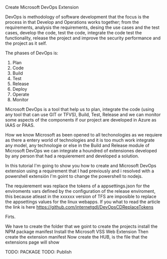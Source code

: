 Create Microsoft DevOps Extension

DevOps is methodology of software development that the focus is the process in that Develop and Operations works together; from the requirements, analysis the requirements, desing the use cases and the test cases, develop the code, test the code, integrate the code test the functionality, release the project and improve the security performance and the project as it self.

The phases of DevOps is:
1. Plan
2. Code 
3. Build
4. Test
5. Release
6. Deploy
7. Operate
8. Monitor

Microsoft DevOps is a tool that help us to plan, integrate the code (using any tool that can use GIT or TFVS), Build, Test, Release and we can monitor some aspects of the components if our project are developed in Azure as IAAS or PAAS.

How we know Microsoft as been opened to all techonologies as we requiere as there a entery world of technologies and it is too much work integrate any model, any technologie or else in the Build and Release module of Microsoft DevOps we can integrate a houndred of extensiones developed by any person that had a requierement and developed a solution.

In this tutorial I'm going to show you how to create and Microsoft DevOps extension using a requirement that I had previously and i resolved with a powershell extensión I'm goint to change the powershell to nodejs.

The requierement was replace the tokens of a appsettings.json for the enviroments vars defined by the configuration of the release enviroment, this because atleast in the xxxxxx version of TFS are imposible to replace the appsettings values for the linux webapps. If you what to read the article the link is here https://github.com/internetgdl/DevOpsCDReplaceTokens


Firts.

We have to create the folder that we goint to create the projects
install the NPM package manifest
Install the Microsoft VSS Web Extension
Then create the extension manifest
Now create the HUB, is the file that the extensions page will show

TODO: PACKAGE
TODO: Publish